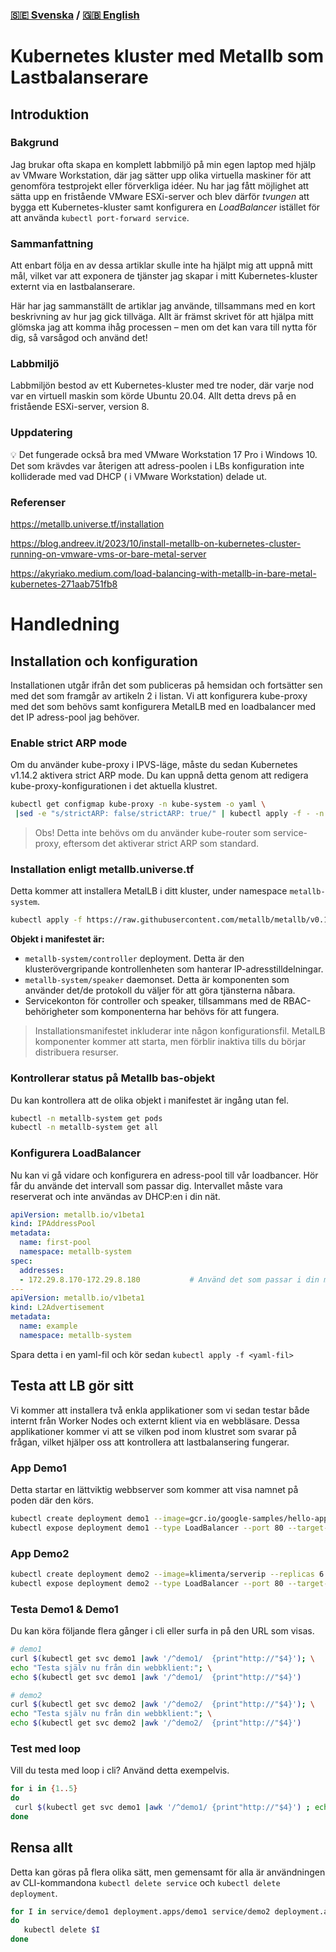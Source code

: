 ### [🇸🇪 Svenska](README.md) / [🇬🇧 English](README_en.md)

# Kubernetes kluster med Metallb som Lastbalanserare
## Introduktion

### Bakgrund

Jag brukar ofta skapa en komplett labbmiljö på min egen laptop med hjälp av VMware Workstation, där jag sätter upp olika virtuella maskiner för att genomföra testprojekt eller förverkliga idéer. Nu har jag fått möjlighet att sätta upp en fristående VMware ESXi-server och blev därför *tvungen* att bygga ett Kubernetes-kluster samt konfigurera en *LoadBalancer* istället för att använda `kubectl port-forward service`.

### Sammanfattning

Att enbart följa en av dessa artiklar skulle inte ha hjälpt mig att uppnå mitt mål, vilket var att exponera de tjänster jag skapar i mitt Kubernetes-kluster externt via en lastbalanserare.

Här har jag sammanställt de artiklar jag använde, tillsammans med en kort beskrivning av hur jag gick tillväga. Allt är främst skrivet för att hjälpa mitt glömska jag att komma ihåg processen – men om det kan vara till nytta för dig, så varsågod och använd det!

###  Labbmiljö 

Labbmiljön bestod av ett Kubernetes-kluster med tre noder, där varje nod var en virtuell maskin som körde Ubuntu 20.04. Allt detta drevs på en fristående ESXi-server, version 8.
### Uppdatering
<aside>
💡 Det fungerade också bra med VMware Workstation 17 Pro i Windows 10. Det som krävdes var återigen att adress-poolen i LBs konfiguration inte kolliderade med vad DHCP ( i VMware Workstation) delade ut.
</aside>

### Referenser

 https://metallb.universe.tf/installation

https://blog.andreev.it/2023/10/install-metallb-on-kubernetes-cluster-running-on-vmware-vms-or-bare-metal-server

https://akyriako.medium.com/load-balancing-with-metallb-in-bare-metal-kubernetes-271aab751fb8

# **Handledning**

## Installation och konfiguration

Installationen utgår ifrån det som publiceras på hemsidan och fortsätter sen med det som framgår av artikeln 2 i listan. Vi att konfigurera kube-proxy med det som behövs samt konfigurera MetalLB med en loadbalancer med det IP adress-pool jag behöver.  

### Enable strict ARP mode

Om du använder kube-proxy i IPVS-läge, måste du sedan Kubernetes v1.14.2 aktivera strict ARP mode. Du kan uppnå detta genom att redigera kube-proxy-konfigurationen i det aktuella klustret.

```bash 
kubectl get configmap kube-proxy -n kube-system -o yaml \
 |sed -e "s/strictARP: false/strictARP: true/" | kubectl apply -f - -n kube-system
```

> Obs! Detta inte behövs om du använder kube-router som service-proxy, eftersom det aktiverar strict ARP som standard.
> 

### Installation enligt metallb.universe.tf

Detta kommer att installera MetalLB i ditt kluster, under namespace `metallb-system`.

```bash
kubectl apply -f https://raw.githubusercontent.com/metallb/metallb/v0.14.8/config/manifests/metallb-native.yaml
```

**Objekt i manifestet är:**

- `metallb-system/controller` deployment. Detta är den klusterövergripande kontrollenheten som hanterar IP-adresstilldelningar.
- `metallb-system/speaker` daemonset. Detta är komponenten som använder det/de protokoll du väljer för att göra tjänsterna nåbara.
- Servicekonton för controller och speaker, tillsammans med de RBAC-behörigheter som komponenterna har behövs för att fungera.

> Installationsmanifestet inkluderar inte någon konfigurationsfil. MetalLB komponenter kommer att starta, men förblir inaktiva tills du börjar distribuera resurser.
> 

### Kontrollerar status på Metallb bas-objekt

Du kan kontrollera att de olika objekt i manifestet är ingång utan fel.

```bash
kubectl -n metallb-system get pods
kubectl -n metallb-system get all
```

### Konfigurera LoadBalancer

Nu kan vi gå vidare och konfigurera en adress-pool till vår loadbancer. Hör får du använde det intervall som passar dig. Intervallet måste vara reserverat och inte användas av DHCP:en i din nät.

```yaml
apiVersion: metallb.io/v1beta1
kind: IPAddressPool
metadata:
  name: first-pool
  namespace: metallb-system
spec:
  addresses:
  - 172.29.8.170-172.29.8.180           # Använd det som passar i din miljö
---
apiVersion: metallb.io/v1beta1
kind: L2Advertisement
metadata:
  name: example
  namespace: metallb-system   
```

Spara detta i en yaml-fil och kör sedan `kubectl apply -f <yaml-fil>` 

 

## Testa att LB gör sitt

Vi kommer att installera två enkla applikationer som vi sedan testar både internt från Worker Nodes och externt klient via en webbläsare. Dessa applikationer kommer vi att se vilken pod inom klustret som svarar på frågan, vilket hjälper oss att kontrollera att lastbalansering fungerar.

### App Demo1

Detta startar en lättviktig webbserver som kommer att visa namnet på poden där den körs.

```bash
kubectl create deployment demo1 --image=gcr.io/google-samples/hello-app:1.0 --replicas 3
kubectl expose deployment demo1 --type LoadBalancer --port 80 --target-port 8080
```

### App Demo2

```bash
kubectl create deployment demo2 --image=klimenta/serverip --replicas 6 --port 3000
kubectl expose deployment demo2 --type LoadBalancer --port 80 --target-port 3000
```

### Testa Demo1 & Demo1

Du kan köra följande flera gånger i cli eller surfa in på den URL som visas.

```bash
# demo1
curl $(kubectl get svc demo1 |awk '/^demo1/  {print"http://"$4}'); \
echo "Testa själv nu från din webbklient:"; \
echo $(kubectl get svc demo1 |awk '/^demo1/  {print"http://"$4}')

# demo2
curl $(kubectl get svc demo2 |awk '/^demo2/  {print"http://"$4}'); \
echo "Testa själv nu från din webbklient:"; \
echo $(kubectl get svc demo2 |awk '/^demo2/  {print"http://"$4}')
```

### Test med loop

Vill du testa med loop i cli? Använd detta exempelvis.

```bash
for i in {1..5}
do
 curl $(kubectl get svc demo1 |awk '/^demo1/ {print"http://"$4}') ; echo "" 
done
```

## Rensa allt

Detta kan göras på flera olika sätt, men gemensamt för alla är användningen av CLI-kommandona `kubectl delete service` och `kubectl delete deployment`.

```bash
for I in service/demo1 deployment.apps/demo1 service/demo2 deployment.apps/demo2 
do 
   kubectl delete $I
done
```
